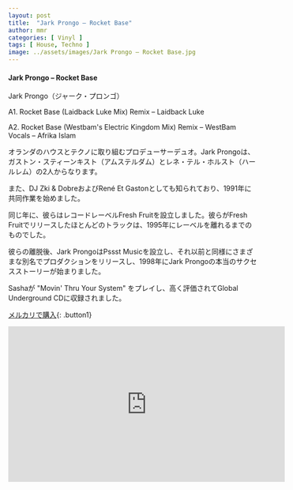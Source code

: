 ```yaml
---
layout: post
title:  "Jark Prongo – Rocket Base"
author: mmr
categories: [ Vinyl ]
tags: [ House, Techno ]
image: ../assets/images/Jark Prongo – Rocket Base.jpg
---
```


#### Jark Prongo – Rocket Base

Jark Prongo（ジャーク・プロンゴ）

A1. Rocket Base (Laidback Luke Mix) Remix – Laidback Luke

A2. Rocket Base (Westbam's Electric Kingdom Mix) Remix – WestBam
Vocals – Afrika Islam

オランダのハウスとテクノに取り組むプロデューサーデュオ。Jark Prongoは、ガストン・スティーンキスト（アムステルダム）とレネ・テル・ホルスト（ハールレム）の2人からなります。

また、DJ Zki & DobreおよびRené Et Gastonとしても知られており、1991年に共同作業を始めました。

同じ年に、彼らはレコードレーベルFresh Fruitを設立しました。彼らがFresh Fruitでリリースしたほとんどのトラックは、1995年にレーベルを離れるまでのものでした。

彼らの離脱後、Jark ProngoはPssst Musicを設立し、それ以前と同様にさまざまな別名でプロダクションをリリースし、1998年にJark Prongoの本当のサクセスストーリーが始まりました。

Sashaが "Movin' Thru Your System" をプレイし、高く評価されてGlobal Underground CDに収録されました。

[メルカリで購入](https://jp.mercari.com/item/m77384976363?afid=6142608987){: .button1}


<iframe width="560" height="315" src="https://www.youtube.com/embed/SVHP1DUjwcc?si=jZiVKD9L-0h86aa0" title="YouTube video player" frameborder="0" allow="accelerometer; autoplay; clipboard-write; encrypted-media; gyroscope; picture-in-picture; web-share" referrerpolicy="strict-origin-when-cross-origin" allowfullscreen></iframe>